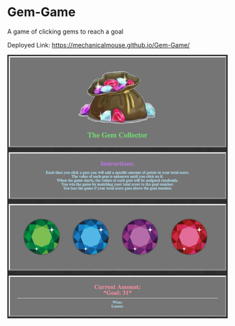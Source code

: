 # Gem-Game

A game of clicking gems to reach a goal

Deployed Link: https://mechanicalmouse.github.io/Gem-Game/

<img src="assets/images/Gem.png">